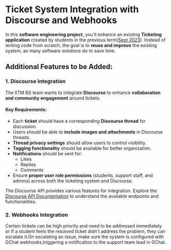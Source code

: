 # Ticket System Integration with Discourse and Webhooks

In this **software engineering project**, you'll enhance an existing **Ticketing application** created by students in the previous term([Sept 2023](/term_projects/2023_sept/problem_statement.md)). Instead of writing code from scratch, the goal is to **reuse and improve** the existing system, as many software solutions do to save time.

## Additional Features to be Added:

### 1. **Discourse Integration**
The IITM BS team wants to integrate **Discourse** to enhance **collaboration and community engagement** around tickets.

#### **Key Requirements:**
- Each **ticket** should have a corresponding **Discourse thread** for discussion.
- Users should be able to **include images and attachments** in Discourse threads.
- **Thread privacy settings** should allow users to control visibility.
- **Tagging functionality** should be available for better organization.
- **Notifications** should be sent for:
  - Likes
  - Replies
  - Comments
- Ensure **proper user role permissions** (students, support staff, and admins) across both the ticketing system and Discourse.

The Discourse API provides various features for integration. Explore the [Discourse API Documentation](https://docs.discourse.org/) to understand the available endpoints and functionalities.

### 2. **Webhooks Integration**
Certain tickets can be high priority and need to be addressed immediately or If a student feels the resolved ticket didn’t address the problem, they can escalate it.On escalating an issue, make sure the system is configured with GChat webhooks,triggering a notification to the support team lead in GChat.